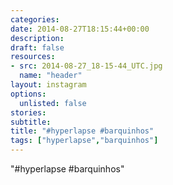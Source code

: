 ```yaml
---
categories:
date: 2014-08-27T18:15:44+00:00
description:
draft: false
resources:
- src: 2014-08-27_18-15-44_UTC.jpg
  name: "header"
layout: instagram
options:
  unlisted: false
stories:
subtitle:
title: "#hyperlapse #barquinhos"
tags: ["hyperlapse","barquinhos"]
---
```


"#hyperlapse #barquinhos"
